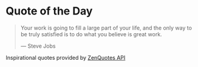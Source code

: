 # Quote of the Day

<!-- QUOTE_START -->
> Your work is going to fill a large part of your life, and the only way to be truly satisfied is to do what you believe is great work. 
>
> — Steve Jobs

Inspirational quotes provided by <a href="https://zenquotes.io/" target="_blank">ZenQuotes API</a>
<!-- QUOTE_END -->
